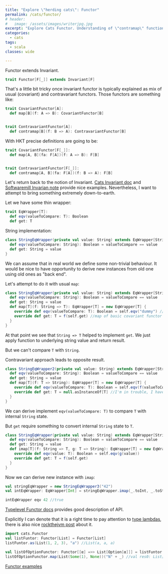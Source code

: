 ```yaml
---
title: "Explore \"herding cats\": Functor"
permalink: /cats/functor/
# header:
#   image: /assets/images/writerjpg.jpg
excerpt: "Explore Cats Functor. Understanding of \"contramap\" function"
categories:
  - cats
tags:
  - scala
classes: wide

---
```



Functor extends Invariant. 
```scala
trait Functor[F[_]] extends Invariant[F]
```

That's a little bit tricky once invariant functor is typically explained as mix of usual (covariant) and contravariant functors.
Those functors are something like:
```scala
trait CovariantFunctor[A]:
  def map[B](f: A => B): CovariantFunctor[B]


trait ContravariantFunctor[A]:
  def contramap[B](f: B => A): ContravariantFunctor[B]
```

With HKT precise definitions are going to be:
```scala
trait CovariantFunctor[F[_]]:
  def map[A, B](fa: F[A])(f: A => B): F[B]


trait ContravariantFunctor[F[_]]:
  def contramap[A, B](fa: F[A])(f: B => A): F[B]
```

Let's return back to the notion of Invariant.
[Cats Invariant doc](https://typelevel.org/cats/typeclasses/invariant.html) and [Softwaremill Invarian note](https://blog.softwaremill.com/scala-cats-invariant-functor-be57d2e2fa91) provide nice examples.
Nevertheless, I want to attempt to bring something extremely down-to-earth.

Let we have some thin wrapper:
```scala
trait EqWrapper[T]:
  def eqv(valueToCompare: T): Boolean
  def get: T
```

String implementation:
```scala
class StringEqWrapper(private val value: String) extends EqWrapper[String] {
  def eqv(valueToCompare: String): Boolean = valueToCompare == value
  def get: String = value
}
```

We can assume that in real world we define some non-trivial behaviour. It would be nice to have opportunity to derive new instances from old one using old ones as "back end".

Let's attempt to do it with usual `map`:
```scala
class StringEqWrapper(private val value: String) extends EqWrapper[String] { self =>
  def eqv(valueToCompare: String): Boolean = valueToCompare == value
  def get: String = value
  def map[T](f: String => T): EqWrapper[T] = new EqWrapper[T] {
    override def eqv(valueToCompare: T): Boolean = self.eqv("dummy") // I need T => String here to convert value to familiar strings
    override def get: T = f(self.get) //map of basic covariant functor works well
  }
}
```
At that point we see that `String => T` helped to implement `get`. We just apply function to underlying string value and return result.

But we can't compare `T` with `String`.

Contravariant approach leads to opposite result.
```scala
class StringEqWrapper2(private val value: String) extends EqWrapper[String] { self =>
  def eqv(valueToCompare: String): Boolean = valueToCompare == value
  def get: String = value
  def map[T](f: T => String): EqWrapper[T] = new EqWrapper[T] {
    override def eqv(valueToCompare: T): Boolean = self.eqv(f(valueToCompare)) // I know how to convert that T value to well-known String
    override def get: T = null.asInstanceOf[T] //I'm in trouble, I have String state but no idea how to return T value
  }
}
```
We can derive implement `eqv(valueToCompare: T)` to compare `T` with internal `String` state.

But `get` require something to convert internal `String` state to `T`.

```scala
class StringEqWrapper(private val value: String) extends EqWrapper[String] { self =>
  def eqv(valueToCompare: String): Boolean = valueToCompare == value
  def get: String = value
  def imap[T](f: String => T, g: T => String): EqWrapper[T] = new EqWrapper[T] {
    override def eqv(value: T): Boolean = self.eqv(g(value))
    override def get: T = f(self.get)
  }
}
```
Now we can derive new instance with `imap`:
```scala
val stringEqWrapper = new StringEqWrapper3("42")
val intEqWrapper: EqWrapper[Int] = stringEqWrapper.imap(_.toInt, _.toString)

intEqWrapper eqv 42 //true
```

[Typelevel Functor docs](https://typelevel.org/cats/api/cats/Functor.html) provides good description of API.

Explicitly I can denote that it is a right time to pay attention to [type lambdas](http://dotty.epfl.ch/docs/reference/new-types/type-lambdas-spec.html), there is also nice [rockthejvm post](https://blog.rockthejvm.com/scala-3-type-lambdas/) about it.
```scala
import cats.Functor
val listFuntor: Functor[List] = Functor[List]
listFuntor.as(List(1, 2, 3), "a") //List(a, a, a)

val listOfOptionFunctor: Functor[[α] =>> List[Option[α]]] = listFuntor.compose[Option] //Functor[λ[α => F[G[α]]]] in Scala2
listOfOptionFunctor.map(List(Some(1), None))("N" + _) //val res0: List[Option[String]] = List(Some(N1), None)
```
[Functor examples](https://github.com/antonkw/explore-herding-cats/blob/main/src/main/scala/io/github/antonkw/4_functor.worksheet.sc)
